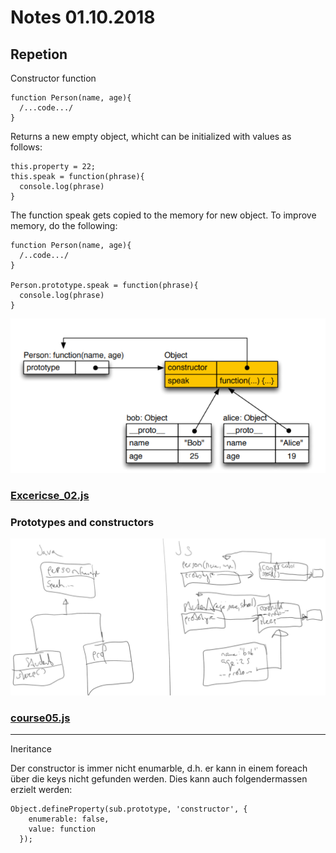 # Notes 01.10.2018

## Repetion
Constructor function
```
function Person(name, age){
  /...code.../
}
```
Returns a new empty object, whicht can be initialized with values as follows:
```
this.property = 22;
this.speak = function(phrase){
  console.log(phrase)
}
```
The function speak gets copied to the memory for new object. To improve memory, do the following:
```
function Person(name, age){
  /..code.../
}

Person.prototype.speak = function(phrase){
  console.log(phrase)
}
```
![Prototype picture](../Graphics/Prototype.png)

### [Excericse_02.js](../Exercises/Exercise_02.js)

### Prototypes and constructors

![Inheritance](../Graphics/Inheritance_JSvsJava.png)

### [course05.js](../Courses/course05.js)
------
Ineritance

Der constructor is immer nicht enumarble, d.h. er kann in einem foreach über die keys nicht gefunden werden. 
Dies kann auch folgendermassen erzielt werden: 
```
Object.defineProperty(sub.prototype, 'constructor', {
    enumerable: false,
    value: function
  });

```

